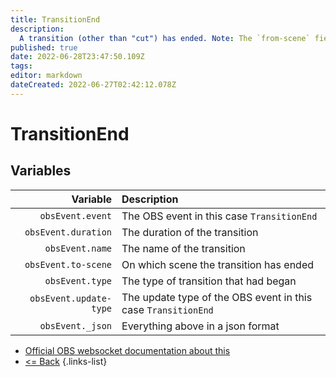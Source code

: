 ```yaml
---
title: TransitionEnd
description:
  A transition (other than "cut") has ended. Note: The `from-scene` field is not available in TransitionEnd.
published: true
date: 2022-06-28T23:47:50.109Z
tags:
editor: markdown
dateCreated: 2022-06-27T02:42:12.078Z
---
```


# TransitionEnd

## Variables

|               Variable | Description                                                   |
| ----------------------:|:------------------------------------------------------------- |
|       `obsEvent.event` | The OBS event in this case `TransitionEnd`                    |
|    `obsEvent.duration` | The duration of the transition                                |
|        `obsEvent.name` | The name of the transition                                    |
|    `obsEvent.to-scene` | On which scene the transition has ended                       |
|        `obsEvent.type` | The type of transition that had began                         |
| `obsEvent.update-type` | The update type of the OBS event in this case `TransitionEnd` |
|       `obsEvent._json` | Everything above in a json format                             |
* [Official OBS websocket documentation about this](https://github.com/obsproject/obs-websocket/blob/4.x-current/docs/generated/protocol.md#transitionend)
* [<= Back](/en/Integrations/OBS/Events)
{.links-list}